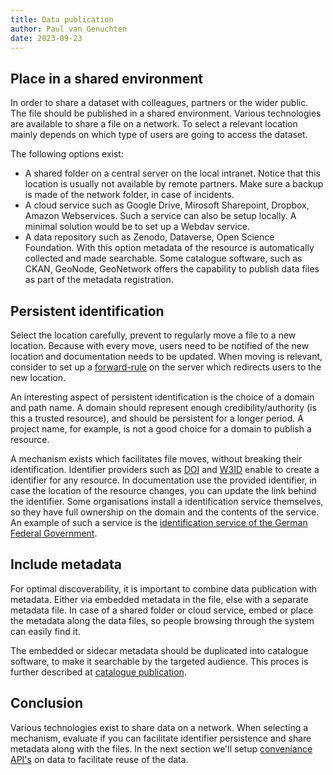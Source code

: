 ```yaml
---
title: Data publication
author: Paul van Genuchten
date: 2023-09-23
---
```


## Place in a shared environment

In order to share a dataset with colleagues, partners or the wider public. The file should be published in a shared environment. Various technologies are available to share a file on a network. To select a relevant location mainly depends on which type of users are going to access the dataset.

The following options exist:

- A shared folder on a central server on the local intranet. Notice that this location is usually not available by remote partners. Make sure a backup is made of the network folder, in case of incidents. 
- A cloud service such as Google Drive, Mirosoft Sharepoint, Dropbox, Amazon Webservices. Such a service can also be setup locally. A minimal solution would be to set up a Webdav service.
- A data repository such as Zenodo, Dataverse, Open Science Foundation. With this option metadata of the resource is automatically collected and made searchable. Some catalogue software, such as CKAN, GeoNode, GeoNetwork offers the capability to publish data files as part of the metadata registration.

## Persistent identification

Select the location carefully, prevent to regularly move a file to a new location. Because with every move, users need to be notified of the new location and documentation needs to be updated. When moving is relevant, consider to set up a [forward-rule](https://en.wikipedia.org/forward-rule) on the server which redirects users to the new location. 

An interesting aspect of persistent identification is the choice of a domain and path name. A domain should represent enough credibility/authority (is this a trusted resource), and should be persistent for a longer period. A project name, for example, is not a good choice for a domain to publish a resource. 

A mechanism exists which facilitates file moves, without breaking their identification. Identifier providers such as [DOI](https://doi.org) and [W3ID](https://w3id.org) enable to create a identifier for any resource. In documentation use the provided identifier, in case the location of the resource changes, you can update the link behind the identifier. Some organisations install a identification service themselves, so they have full ownership on the domain and the contents of the service. An example of such a service is the [identification service of the German Federal Government]().

## Include metadata

For optimal discoverability, it is important to combine data publication with metadata. Either via embedded metadata in the file, else with a separate metadata file. In case of a shared folder or cloud service, embed or place the metadata along the data files, so people browsing through the system can easily find it.

The embedded or sidecar metadata should be duplicated into catalogue software, to make it searchable by the targeted audience. This proces is further described at [catalogue publication](./3-catalog-publication.md).

## Conclusion

Various technologies exist to share data on a network. When selecting a mechanism, evaluate if you can facilitate identifier persistence and share metadata along with the files. In the next section we'll setup [conveniance API's](./7-providing-mapservices.md) on data to facilitate reuse of the data.